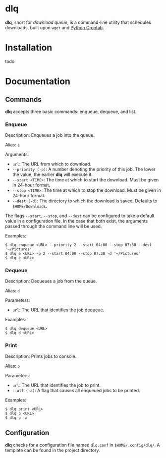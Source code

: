 # dlq

**dlq**, short for *download queue*, is a command-line utility that schedules downloads, built upon `wget` and [Python Crontab](https://gitlab.com/doctormo/python-crontab/).

# Installation

todo

# Documentation

## Commands

**dlq** accepts three basic commands: enqueue, dequeue, and list.

### Enqueue

Description: Enqueues a job into the queue.

Alias: `e`

Arguments:

 - `url`: The URL from which to download.
 - `--priority (-p)`: A number denoting the priority of this job. The lower the value, the earlier **dlq** will execute it.
 - `--start <TIME>`: The time at which to start the download. Must be given in 24-hour format.
 - `--stop <TIME>`: The time at which to stop the download. Must be given in 24-hour format.
 - `--dest (-d)`: The directory to which the download is saved. Defaults to `$HOME/Downloads`.

The flags `--start`, `--stop`, and `--dest` can be configured to take a default value in a configuration file. In the case that both exist, the arguments passed through the command line will be used.

Examples:
```
$ dlq enqueue <URL> --priority 2 --start 04:00 --stop 07:30 --dest '~/Pictures'
$ dlq e <URL> -p 2 --start 04:00 --stop 07:30 -d '~/Pictures'
$ dlq e <URL>
```

### Dequeue

Description: Dequeues a job from the queue.

Alias: `d`

Parameters:

 - `url`: The URL that identifies the job dequeue.

Examples:
```
$ dlq dequeue <URL>
$ dlq d <URL>
```

### Print

Description: Prints jobs to console.

Alias: `p`

Parameters:

 - `url`: The URL that identifies the job to print.
 - `--all (-a)`: A flag that causes all enqueued jobs to be printed.

Examples:
```
$ dlq print <URL>
$ dlq p <URL>
$ dlq p -a
```

## Configuration

**dlq** checks for a configuration file named `dlq.conf` in `$HOME/.config/dlq/`.
A template can be found in the project directory.

